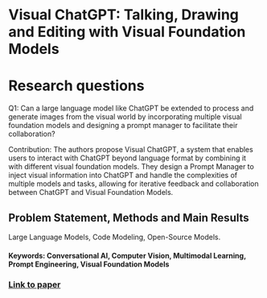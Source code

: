 # Visual ChatGPT: Talking, Drawing and Editing with Visual Foundation Models

# Research questions
Q1: Can a large language model like ChatGPT be extended to process and generate images from the visual world by incorporating multiple visual foundation models and designing a prompt manager to facilitate their collaboration? 

Contribution: The authors propose Visual ChatGPT, a system that enables users to interact with ChatGPT beyond language format by combining it with different visual foundation models. They design a Prompt Manager to inject visual information into ChatGPT and handle the complexities of multiple models and tasks, allowing for iterative feedback and collaboration between ChatGPT and Visual Foundation Models.

## Problem Statement, Methods and Main Results
 Large Language Models, Code Modeling, Open-Source Models.

#### Keywords: Conversational AI, Computer Vision, Multimodal Learning, Prompt Engineering, Visual Foundation Models


### [Link to paper](https://arxiv.org/abs/2303.04671)
        